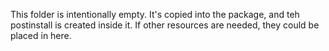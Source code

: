 This folder is intentionally empty. It's copied into the package, and teh postinstall is created inside it. 
If other resources are needed, they could be placed in here.
